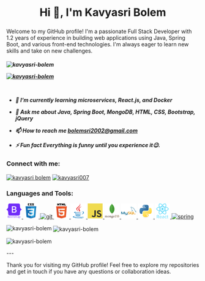 <h1 align="center">Hi 👋, I'm Kavyasri Bolem</h1>
<h5></h5>Welcome to my GitHub profile! I'm a passionate Full Stack Developer with 1.2 years of experience in building web applications using Java, Spring Boot, and various front-end technologies. I'm always eager to learn new skills and take on new challenges.
<h5>
<p align="left"> <img src="https://komarev.com/ghpvc/?username=kavyasri-bolem&label=Profile%20views&color=0e75b6&style=flat" alt="kavyasri-bolem" /> </p>

<p align="left"> <a href="https://github.com/ryo-ma/github-profile-trophy"><img src="https://github-profile-trophy.vercel.app/?username=kavyasri-bolem" alt="kavyasri-bolem" /></a> </p>

<p align="left"> <a href="https://twitter.com/" target="blank"><img src="https://img.shields.io/twitter/follow/?logo=twitter&style=for-the-badge" alt="" /></a> </p>

- 🌱 I’m currently learning **microservices, React.js, and Docker**

- 💬 Ask me about **Java, Spring Boot, MongoDB, HTML, CSS, Bootstrap, jQuery**

- 📫 How to reach me **bolemsri2002@gmail.com**

- ⚡ Fun fact **Everything is funny until you experience it😉.**

<h3 align="left">Connect with me:</h3>
<p align="left">
<a href="https://linkedin.com/in/kavyasri bolem" target="blank"><img align="center" src="https://raw.githubusercontent.com/rahuldkjain/github-profile-readme-generator/master/src/images/icons/Social/linked-in-alt.svg" alt="kavyasri bolem" height="30" width="40" /></a>
<a href="https://www.leetcode.com/kavyasri007" target="blank"><img align="center" src="https://raw.githubusercontent.com/rahuldkjain/github-profile-readme-generator/master/src/images/icons/Social/leet-code.svg" alt="kavyasri007" height="30" width="40" /></a>
</p>

<h3 align="left">Languages and Tools:</h3>
<p align="left"> <a href="https://getbootstrap.com" target="_blank" rel="noreferrer"> <img src="https://raw.githubusercontent.com/devicons/devicon/master/icons/bootstrap/bootstrap-plain-wordmark.svg" alt="bootstrap" width="40" height="40"/> </a> <a href="https://www.w3schools.com/css/" target="_blank" rel="noreferrer"> <img src="https://raw.githubusercontent.com/devicons/devicon/master/icons/css3/css3-original-wordmark.svg" alt="css3" width="40" height="40"/> </a> <a href="https://git-scm.com/" target="_blank" rel="noreferrer"> <img src="https://www.vectorlogo.zone/logos/git-scm/git-scm-icon.svg" alt="git" width="40" height="40"/> </a> <a href="https://www.w3.org/html/" target="_blank" rel="noreferrer"> <img src="https://raw.githubusercontent.com/devicons/devicon/master/icons/html5/html5-original-wordmark.svg" alt="html5" width="40" height="40"/> </a> <a href="https://www.java.com" target="_blank" rel="noreferrer"> <img src="https://raw.githubusercontent.com/devicons/devicon/master/icons/java/java-original.svg" alt="java" width="40" height="40"/> </a> <a href="https://developer.mozilla.org/en-US/docs/Web/JavaScript" target="_blank" rel="noreferrer"> <img src="https://raw.githubusercontent.com/devicons/devicon/master/icons/javascript/javascript-original.svg" alt="javascript" width="40" height="40"/> </a> <a href="https://www.mongodb.com/" target="_blank" rel="noreferrer"> <img src="https://raw.githubusercontent.com/devicons/devicon/master/icons/mongodb/mongodb-original-wordmark.svg" alt="mongodb" width="40" height="40"/> </a> <a href="https://www.mysql.com/" target="_blank" rel="noreferrer"> <img src="https://raw.githubusercontent.com/devicons/devicon/master/icons/mysql/mysql-original-wordmark.svg" alt="mysql" width="40" height="40"/> </a> <a href="https://www.python.org" target="_blank" rel="noreferrer"> <img src="https://raw.githubusercontent.com/devicons/devicon/master/icons/python/python-original.svg" alt="python" width="40" height="40"/> </a> <a href="https://reactjs.org/" target="_blank" rel="noreferrer"> <img src="https://raw.githubusercontent.com/devicons/devicon/master/icons/react/react-original-wordmark.svg" alt="react" width="40" height="40"/> </a> <a href="https://spring.io/" target="_blank" rel="noreferrer"> <img src="https://www.vectorlogo.zone/logos/springio/springio-icon.svg" alt="spring" width="40" height="40"/> </a> </p>

<p><img align="left" src="https://github-readme-stats.vercel.app/api/top-langs?username=kavyasri-bolem&show_icons=true&locale=en&layout=compact" alt="kavyasri-bolem" /></p>

<p>&nbsp;<img align="center" src="https://github-readme-stats.vercel.app/api?username=kavyasri-bolem&show_icons=true&locale=en" alt="kavyasri-bolem" /></p>

<p><img align="center" src="https://github-readme-streak-stats.herokuapp.com/?user=kavyasri-bolem&" alt="kavyasri-bolem" /></p>
---

Thank you for visiting my GitHub profile! Feel free to explore my repositories and get in touch if you have any questions or collaboration ideas.
